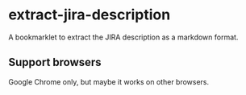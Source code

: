 # extract-jira-description

A bookmarklet to extract the JIRA description as a markdown format.

## Support browsers

Google Chrome only, but maybe it works on other browsers.
